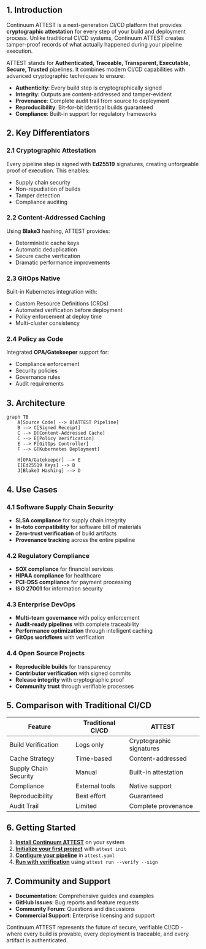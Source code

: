 ## 1. Introduction

Continuum ATTEST is a next-generation CI/CD platform that provides **cryptographic attestation** for every step of your build and deployment process. Unlike traditional CI/CD systems, Continuum ATTEST creates tamper-proof records of what actually happened during your pipeline execution.

ATTEST stands for **Authenticated, Traceable, Transparent, Executable, Secure, Trusted** pipelines. It combines modern CI/CD capabilities with advanced cryptographic techniques to ensure:

- **Authenticity**: Every build step is cryptographically signed
- **Integrity**: Outputs are content-addressed and tamper-evident  
- **Provenance**: Complete audit trail from source to deployment
- **Reproducibility**: Bit-for-bit identical builds guaranteed
- **Compliance**: Built-in support for regulatory frameworks

## 2. Key Differentiators

### 2.1 Cryptographic Attestation

Every pipeline step is signed with **Ed25519** signatures, creating unforgeable proof of execution. This enables:

- Supply chain security
- Non-repudiation of builds
- Tamper detection
- Compliance auditing

### 2.2 Content-Addressed Caching

Using **Blake3** hashing, ATTEST provides:

- Deterministic cache keys
- Automatic deduplication
- Secure cache verification
- Dramatic performance improvements

### 2.3 GitOps Native

Built-in Kubernetes integration with:

- Custom Resource Definitions (CRDs)
- Automated verification before deployment
- Policy enforcement at deploy time
- Multi-cluster consistency

### 2.4 Policy as Code

Integrated **OPA/Gatekeeper** support for:

- Compliance enforcement
- Security policies
- Governance rules
- Audit requirements

## 3. Architecture

```mermaid
graph TB
    A[Source Code] --> B[ATTEST Pipeline]
    B --> C[Signed Receipt]
    C --> D[Content-Addressed Cache]
    C --> E[Policy Verification]
    E --> F[GitOps Controller]
    F --> G[Kubernetes Deployment]
    
    H[OPA/Gatekeeper] --> E
    I[Ed25519 Keys] --> B
    J[Blake3 Hashing] --> D
```

## 4. Use Cases

### 4.1 Software Supply Chain Security

- **SLSA compliance** for supply chain integrity
- **In-toto compatibility** for software bill of materials
- **Zero-trust verification** of build artifacts
- **Provenance tracking** across the entire pipeline

### 4.2 Regulatory Compliance

- **SOX compliance** for financial services
- **HIPAA compliance** for healthcare
- **PCI-DSS compliance** for payment processing
- **ISO 27001** for information security

### 4.3 Enterprise DevOps

- **Multi-team governance** with policy enforcement
- **Audit-ready pipelines** with complete traceability
- **Performance optimization** through intelligent caching
- **GitOps workflows** with verification

### 4.4 Open Source Projects

- **Reproducible builds** for transparency
- **Contributor verification** with signed commits
- **Release integrity** with cryptographic proof
- **Community trust** through verifiable processes

## 5. Comparison with Traditional CI/CD

| Feature | Traditional CI/CD | ATTEST |
|---------|------------------|---------|
| Build Verification | Logs only | Cryptographic signatures |
| Cache Strategy | Time-based | Content-addressed |
| Supply Chain Security | Manual | Built-in attestation |
| Compliance | External tools | Native support |
| Reproducibility | Best effort | Guaranteed |
| Audit Trail | Limited | Complete provenance |

## 6. Getting Started

1. **[Install Continuum ATTEST](installation.md)** on your system
2. **[Initialize your first project](first-steps.md)** with `attest init`
3. **[Configure your pipeline](pipeline-configuration.md)** in `attest.yaml`
4. **[Run with verification](first-steps.md#running-pipelines)** using `attest run --verify --sign`

## 7. Community and Support

- **Documentation**: Comprehensive guides and examples
- **GitHub Issues**: Bug reports and feature requests
- **Community Forum**: Questions and discussions
- **Commercial Support**: Enterprise licensing and support

Continuum ATTEST represents the future of secure, verifiable CI/CD - where every build is provable, every deployment is traceable, and every artifact is authenticated.
